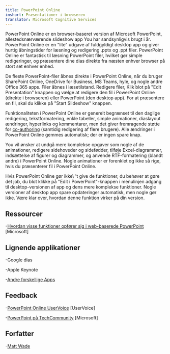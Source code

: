 ```yaml
---
title: PowerPoint Online
inshort: Præsentationer i browseren
translator: Microsoft Cognitive Services
---
```


PowerPoint Online er en browser-baseret version af Microsoft PowerPoint,
allestedsnærværende slideshow app You har sandsynligvis brugt i år.
PowerPoint Online er en \"lite\" udgave af fuldgyldigt desktop app
og giver hurtig åbningstider for læsning og redigering .pptx og .ppt
filer. PowerPoint Online er fantastisk til læsning PowerPoint filer, hvilket gør
simple redigeringer, og præsentere dine dias direkte fra næsten enhver
browser på stort set enhver enhed.

De fleste PowerPoint-filer åbnes direkte i PowerPoint Online, når du bruger
SharePoint Online, OneDrive for Business, MS Teams, hyle, og nogle
andre Office 365 apps. Filer åbnes i læsetilstand. Redigere filer,
Klik blot på \"Edit Presentation\" knappen og vælge at redigere den
fil i PowerPoint Online (direkte i browseren) eller PowerPoint (den
desktop app). For at præsentere en fil, skal du klikke på \"Start Slideshow\" knappen.

Funktionaliteten i PowerPoint Online er generelt begrænset til den daglige
redigering, tekstformatering, enkle tabeller, simple animationer, diaslayout
ændringer, hyperlinks og kommentarer, men det giver fremragende støtte
for [co-authoring](http://icsh.pt/CoAuthoring) (samtidig redigering af
flere brugere). Alle ændringer i PowerPoint Online gemmes
automatisk; der er ingen spare knap.

You vil ønsker at undgå mere komplekse opgaver som nogle af de animationer, redigere
sidehoveder og sidefødder, tilføje Excel-diagrammer, indsættelse af figurer og diagrammer,
og anvende RTF-formatering (blandt andre) i PowerPoint Online. Nogle
animationer er forenklet og ikke så rige, hvis du præsenterer fil i
PowerPoint Online.

Hvis PowerPoint Online gør ikke\ 't give de funktioner, du behøver at gøre det
job, du blot klikke på \"Edit i PowerPoint\"-knappen i menulinjen
adgang til desktop-versionen af app og dens mere komplekse funktioner.
Nogle versioner af desktop app spare opdateringer automatisk, men nogle gør
ikke. Være klar over, hvordan denne funktion virker på din version.

Ressourcer
---------

-[Hvordan visse funktioner opfører sig i web-baserede
    PowerPoint](https://support.office.com/en-us/article/How-certain-features-behave-in-web-based-PowerPoint-A931F0C8-1305-4428-8F7C-9CFA00EF28C5)
    \[Microsoft\]

Lignende applikationer
--------------------

-Google dias

-Apple Keynote

-[Andre forskellige
    Apps](https://en.wikipedia.org/wiki/Presentation_program)

Feedback
---------

-[PowerPoint Online UserVoice](https://powerpoint.uservoice.com/forums/270149-powerpoint-online)
    \[UserVoice\]

-[PowerPoint på TechCommunity](https://techcommunity.microsoft.com/t5/PowerPoint-Office-Mix/ct-p/PowerPoint)
    \[Microsoft\]

Forfatter
---------

-[Matt Wade](https://www.linkedin.com/in/thatmattwade/)



